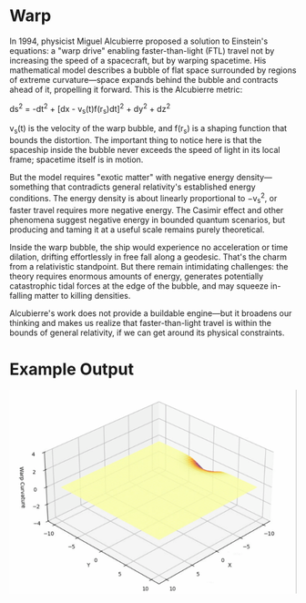 # Warp

In 1994, physicist Miguel Alcubierre proposed a solution to Einstein's equations: a "warp drive" enabling faster-than-light (FTL) travel not by increasing the speed of a spacecraft, but by warping spacetime. His mathematical model describes a bubble of flat space surrounded by regions of extreme curvature—space expands behind the bubble and contracts ahead of it, propelling it forward. This is the Alcubierre metric:

ds<sup>2</sup> = -dt<sup>2</sup> + [dx - v<sub>s</sub>(t)f(r<sub>s</sub>)dt]<sup>2</sup> + dy<sup>2</sup> + dz<sup>2</sup>

v<sub>s</sub>(t) is the velocity of the warp bubble, and f(r<sub>s</sub>) is a shaping function that bounds the distortion. The important thing to notice here is that the spaceship inside the bubble never exceeds the speed of light in its local frame; spacetime itself is in motion.

But the model requires "exotic matter" with negative energy density—something that contradicts general relativity's established energy conditions. The energy density is about linearly proportional to −v<sub>s</sub><sup>2</sup>, or faster travel requires more negative energy. The Casimir effect and other phenomena suggest negative energy in bounded quantum scenarios, but producing and taming it at a useful scale remains purely theoretical.

Inside the warp bubble, the ship would experience no acceleration or time dilation, drifting effortlessly in free fall along a geodesic. That's the charm from a relativistic standpoint. But there remain intimidating challenges: the theory requires enormous amounts of energy, generates potentially catastrophic tidal forces at the edge of the bubble, and may squeeze in-falling matter to killing densities.

Alcubierre's work does not provide a buildable engine—but it broadens our thinking and makes us realize that faster-than-light travel is within the bounds of general relativity, if we can get around its physical constraints.

# Example Output

![Warp-Drive](https://github.com/akid12345/Warp/blob/main/WDrive.gif)
